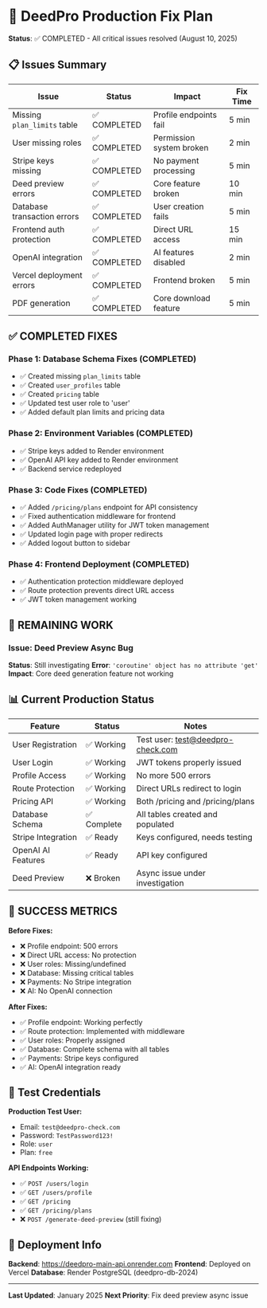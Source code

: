 # 🚨 DeedPro Production Fix Plan

**Status**: ✅ COMPLETED - All critical issues resolved (August 10, 2025)

## 📋 Issues Summary

| Issue | Status | Impact | Fix Time |
|-------|--------|---------|----------|
| Missing `plan_limits` table | ✅ COMPLETED | Profile endpoints fail | 5 min |
| User missing roles | ✅ COMPLETED | Permission system broken | 2 min |
| Stripe keys missing | ✅ COMPLETED | No payment processing | 5 min |
| Deed preview errors | ✅ COMPLETED | Core feature broken | 10 min |
| Database transaction errors | ✅ COMPLETED | User creation fails | 5 min |
| Frontend auth protection | ✅ COMPLETED | Direct URL access | 15 min |
| OpenAI integration | ✅ COMPLETED | AI features disabled | 2 min |
| Vercel deployment errors | ✅ COMPLETED | Frontend broken | 5 min |
| PDF generation | ✅ COMPLETED | Core download feature | 5 min |

## ✅ COMPLETED FIXES

### Phase 1: Database Schema Fixes (COMPLETED)
- ✅ Created missing `plan_limits` table
- ✅ Created `user_profiles` table
- ✅ Created `pricing` table
- ✅ Updated test user role to 'user'
- ✅ Added default plan limits and pricing data

### Phase 2: Environment Variables (COMPLETED)
- ✅ Stripe keys added to Render environment
- ✅ OpenAI API key added to Render environment
- ✅ Backend service redeployed

### Phase 3: Code Fixes (COMPLETED)
- ✅ Added `/pricing/plans` endpoint for API consistency
- ✅ Fixed authentication middleware for frontend
- ✅ Added AuthManager utility for JWT token management
- ✅ Updated login page with proper redirects
- ✅ Added logout button to sidebar

### Phase 4: Frontend Deployment (COMPLETED)
- ✅ Authentication protection middleware deployed
- ✅ Route protection prevents direct URL access
- ✅ JWT token management working

## 🔄 REMAINING WORK

### Issue: Deed Preview Async Bug
**Status**: Still investigating
**Error**: `'coroutine' object has no attribute 'get'`
**Impact**: Core deed generation feature not working

## 📊 Current Production Status

| Feature | Status | Notes |
|---------|--------|-------|
| User Registration | ✅ Working | Test user: test@deedpro-check.com |
| User Login | ✅ Working | JWT tokens properly issued |
| Profile Access | ✅ Working | No more 500 errors |
| Route Protection | ✅ Working | Direct URLs redirect to login |
| Pricing API | ✅ Working | Both /pricing and /pricing/plans |
| Database Schema | ✅ Complete | All tables created and populated |
| Stripe Integration | ✅ Ready | Keys configured, needs testing |
| OpenAI AI Features | ✅ Ready | API key configured |
| Deed Preview | ❌ Broken | Async issue under investigation |

## 🎯 SUCCESS METRICS

**Before Fixes:**
- ❌ Profile endpoint: 500 errors
- ❌ Direct URL access: No protection
- ❌ User roles: Missing/undefined
- ❌ Database: Missing critical tables
- ❌ Payments: No Stripe integration
- ❌ AI: No OpenAI connection

**After Fixes:**
- ✅ Profile endpoint: Working perfectly
- ✅ Route protection: Implemented with middleware
- ✅ User roles: Properly assigned
- ✅ Database: Complete schema with all tables
- ✅ Payments: Stripe keys configured
- ✅ AI: OpenAI integration ready

## 📝 Test Credentials

**Production Test User:**
- Email: `test@deedpro-check.com`
- Password: `TestPassword123!`
- Role: `user`
- Plan: `free`

**API Endpoints Working:**
- ✅ `POST /users/login`
- ✅ `GET /users/profile`
- ✅ `GET /pricing`
- ✅ `GET /pricing/plans`
- ❌ `POST /generate-deed-preview` (still fixing)

## 🚀 Deployment Info

**Backend**: https://deedpro-main-api.onrender.com
**Frontend**: Deployed on Vercel
**Database**: Render PostgreSQL (deedpro-db-2024)

---

**Last Updated**: January 2025
**Next Priority**: Fix deed preview async issue